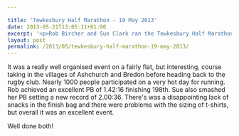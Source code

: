 ```yaml
---

title: 'Tewkesbury Half Marathon - 19 May 2013'
date: 2013-05-21T13:05:11+01:00
excerpt: '<p>Rob Bircher and Sue Clark ran the Tewkesbury Half Marathon on Sunday.</p>'
layout: post
permalink: /2013/05/tewkesbury-half-marathon-19-may-2013/
---
```

It was a really well organised event on a fairly flat, but interesting, course taking in the villages of Ashchurch and Bredon before heading back to the rugby club. Nearly 1000 people participated on a very hot day for running. Rob achieved an excellent PB of 1.42:16 finishing 198th. Sue also smashed her PB setting a new record of 2.00:36. There's was a disappointing lack of snacks in the finish bag and there were problems with the sizing of t-shirts, but overall it was an excellent event.

Well done both!